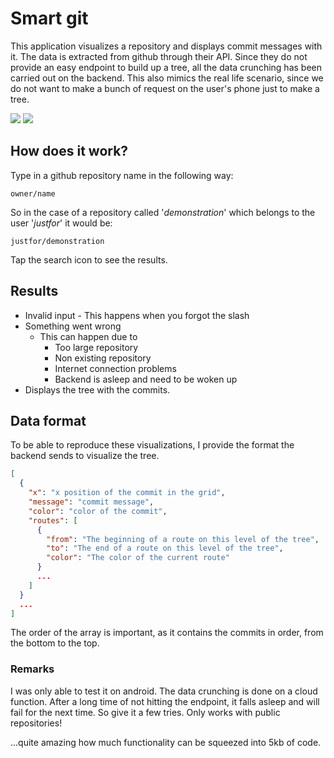 # Smart git

This application visualizes a repository and displays commit messages with it. The data is extracted from github through their API. Since they do not provide an easy endpoint to build up a tree, all the data crunching has been carried out on the backend. This also mimics the real life scenario, since we do not want to make a bunch of request on the user's phone just to make a tree. 

![](demo1.gif) ![](demo2.gif)
## How does it work?

Type in a github repository name in the following way:
```
owner/name
```
So in the case of a repository called '*demonstration*' which belongs to the user '*justfor*' it would be:
```
justfor/demonstration
```
Tap the search icon to see the results. 

## Results
- Invalid input - This happens when you forgot the slash
- Something went wrong
  - This can happen due to
    - Too large repository
    - Non existing repository
    - Internet connection problems
    - Backend is asleep and need to be woken up
- Displays the tree with the commits.

## Data format
To be able to reproduce these visualizations, I provide the format the backend sends to visualize the tree. 
```json
[
  {
    "x": "x position of the commit in the grid",
    "message": "commit message",
    "color": "color of the commit",
    "routes": [
      {
        "from": "The beginning of a route on this level of the tree",
        "to": "The end of a route on this level of the tree",
        "color": "The color of the current route"
      }
      ...
    ]
  }
  ...
]
```
The order of the array is important, as it contains the commits in order, from the bottom to the top.

### Remarks
I was only able to test it on android. 
The data crunching is done on a cloud function. After a long time of not hitting the endpoint, it falls asleep and will fail for the next time. So give it a few tries.
Only works with public repositories!

...quite amazing how much functionality can be squeezed into 5kb of code.